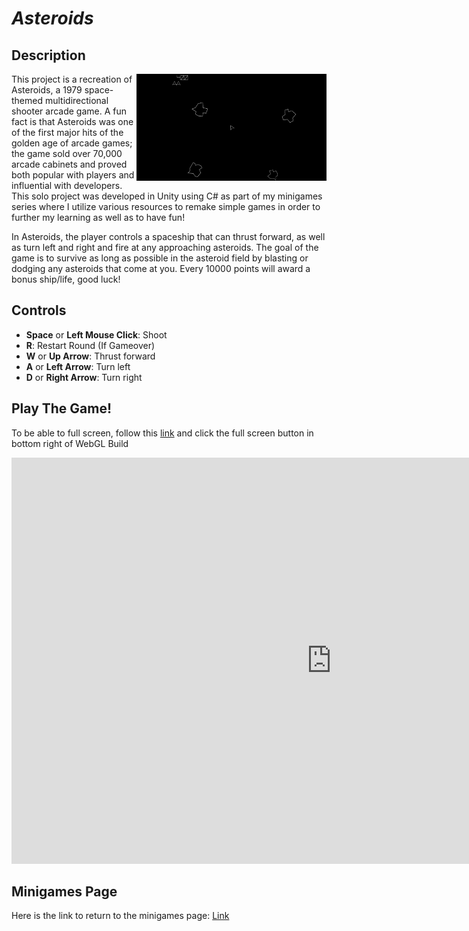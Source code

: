 # *Asteroids*

## Description
<img class="borderimage" align="right" width="304.128" height="171.072" src="https://github.com/SergeiBak/PersonalWebsite/blob/master/images/Asteroids.png?raw=true">
This project is a recreation of Asteroids, a 1979 space-themed multidirectional shooter arcade game. A fun fact is that Asteroids was one of the first major hits 
of the golden age of arcade games; the game sold over 70,000 arcade cabinets and proved both popular with players and influential with developers. This solo 
project was developed in Unity using C# as part of my minigames series where I utilize various resources to remake simple games in order to further my learning 
as well as to have fun!    

In Asteroids, the player controls a spaceship that can thrust forward, as well as turn left and right and fire at any approaching asteroids. The goal of the 
game is to survive as long as possible in the asteroid field by blasting or dodging any asteroids that come at you. Every 10000 points will award a bonus ship/life, 
good luck!    

## Controls    
- **Space** or **Left Mouse Click**: Shoot
- **R**: Restart Round (If Gameover)
- **W** or **Up Arrow**: Thrust forward
- **A** or **Left Arrow**: Turn left
- **D** or **Right Arrow**: Turn right

## Play The Game!
To be able to full screen, follow this [link](https://sergeibak.github.io/Asteroids/AsteroidsBuild/) and click the full screen button in bottom right of WebGL Build   

<center>
<iframe 
    src="https://sergeibak.github.io/Asteroids/AsteroidsBuild/index.html" 
    style="border:0px #000000 none;" 
    name="HeroTNG" 
    scrolling="no" 
    frameborder="1" 
    marginheight="px" 
    marginwidth="340px" 
    height="650px" 
    width="1024px">
</iframe>
</center>   

## Minigames Page
Here is the link to return to the minigames page: [Link](https://sergeibak.github.io/PersonalWebsite/Minigames)
